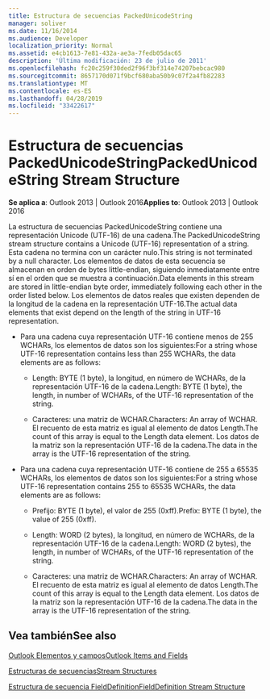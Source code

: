 ```yaml
---
title: Estructura de secuencias PackedUnicodeString
manager: soliver
ms.date: 11/16/2014
ms.audience: Developer
localization_priority: Normal
ms.assetid: e4cb1613-7e81-432a-ae3a-7fedb05dac65
description: 'Última modificación: 23 de julio de 2011'
ms.openlocfilehash: fc20c259f30ded2f96f3bf314e74207bebcac980
ms.sourcegitcommit: 8657170d071f9bcf680aba50b9c07f2a4fb82283
ms.translationtype: MT
ms.contentlocale: es-ES
ms.lasthandoff: 04/28/2019
ms.locfileid: "33422617"
---
```

# <a name="packedunicodestring-stream-structure"></a><span data-ttu-id="e2abe-103">Estructura de secuencias PackedUnicodeString</span><span class="sxs-lookup"><span data-stu-id="e2abe-103">PackedUnicodeString Stream Structure</span></span>

  
  
<span data-ttu-id="e2abe-104">**Se aplica a**: Outlook 2013 | Outlook 2016</span><span class="sxs-lookup"><span data-stu-id="e2abe-104">**Applies to**: Outlook 2013 | Outlook 2016</span></span> 
  
<span data-ttu-id="e2abe-105">La estructura de secuencias PackedUnicodeString contiene una representación Unicode (UTF-16) de una cadena.</span><span class="sxs-lookup"><span data-stu-id="e2abe-105">The PackedUnicodeString stream structure contains a Unicode (UTF-16) representation of a string.</span></span> <span data-ttu-id="e2abe-106">Esta cadena no termina con un carácter nulo.</span><span class="sxs-lookup"><span data-stu-id="e2abe-106">This string is not terminated by a null character.</span></span> <span data-ttu-id="e2abe-107">Los elementos de datos de esta secuencia se almacenan en orden de bytes little-endian, siguiendo inmediatamente entre sí en el orden que se muestra a continuación.</span><span class="sxs-lookup"><span data-stu-id="e2abe-107">Data elements in this stream are stored in little-endian byte order, immediately following each other in the order listed below.</span></span> <span data-ttu-id="e2abe-108">Los elementos de datos reales que existen dependen de la longitud de la cadena en la representación UTF-16.</span><span class="sxs-lookup"><span data-stu-id="e2abe-108">The actual data elements that exist depend on the length of the string in UTF-16 representation.</span></span>
  
- <span data-ttu-id="e2abe-109">Para una cadena cuya representación UTF-16 contiene menos de 255 WCHARs, los elementos de datos son los siguientes:</span><span class="sxs-lookup"><span data-stu-id="e2abe-109">For a string whose UTF-16 representation contains less than 255 WCHARs, the data elements are as follows:</span></span>
    
  - <span data-ttu-id="e2abe-110">Length: BYTE (1 byte), la longitud, en número de WCHARs, de la representación UTF-16 de la cadena.</span><span class="sxs-lookup"><span data-stu-id="e2abe-110">Length: BYTE (1 byte), the length, in number of WCHARs, of the UTF-16 representation of the string.</span></span>
    
  - <span data-ttu-id="e2abe-111">Caracteres: una matriz de WCHAR.</span><span class="sxs-lookup"><span data-stu-id="e2abe-111">Characters: An array of WCHAR.</span></span> <span data-ttu-id="e2abe-112">El recuento de esta matriz es igual al elemento de datos Length.</span><span class="sxs-lookup"><span data-stu-id="e2abe-112">The count of this array is equal to the Length data element.</span></span> <span data-ttu-id="e2abe-113">Los datos de la matriz son la representación UTF-16 de la cadena.</span><span class="sxs-lookup"><span data-stu-id="e2abe-113">The data in the array is the UTF-16 representation of the string.</span></span>
    
- <span data-ttu-id="e2abe-114">Para una cadena cuya representación UTF-16 contiene de 255 a 65535 WCHARs, los elementos de datos son los siguientes:</span><span class="sxs-lookup"><span data-stu-id="e2abe-114">For a string whose UTF-16 representation contains 255 to 65535 WCHARs, the data elements are as follows:</span></span>
    
  - <span data-ttu-id="e2abe-115">Prefijo: BYTE (1 byte), el valor de 255 (0xff).</span><span class="sxs-lookup"><span data-stu-id="e2abe-115">Prefix: BYTE (1 byte), the value of 255 (0xff).</span></span>
    
  - <span data-ttu-id="e2abe-116">Length: WORD (2 bytes), la longitud, en número de WCHARs, de la representación UTF-16 de la cadena.</span><span class="sxs-lookup"><span data-stu-id="e2abe-116">Length: WORD (2 bytes), the length, in number of WCHARs, of the UTF-16 representation of the string.</span></span>
    
  - <span data-ttu-id="e2abe-117">Caracteres: una matriz de WCHAR.</span><span class="sxs-lookup"><span data-stu-id="e2abe-117">Characters: An array of WCHAR.</span></span> <span data-ttu-id="e2abe-118">El recuento de esta matriz es igual al elemento de datos Length.</span><span class="sxs-lookup"><span data-stu-id="e2abe-118">The count of this array is equal to the Length data element.</span></span> <span data-ttu-id="e2abe-119">Los datos de la matriz son la representación UTF-16 de la cadena.</span><span class="sxs-lookup"><span data-stu-id="e2abe-119">The data in the array is the UTF-16 representation of the string.</span></span>
    
## <a name="see-also"></a><span data-ttu-id="e2abe-120">Vea también</span><span class="sxs-lookup"><span data-stu-id="e2abe-120">See also</span></span>



[<span data-ttu-id="e2abe-121">Outlook Elementos y campos</span><span class="sxs-lookup"><span data-stu-id="e2abe-121">Outlook Items and Fields</span></span>](outlook-items-and-fields.md)
  
[<span data-ttu-id="e2abe-122">Estructuras de secuencias</span><span class="sxs-lookup"><span data-stu-id="e2abe-122">Stream Structures</span></span>](stream-structures.md)
  
[<span data-ttu-id="e2abe-123">Estructura de secuencia FieldDefinition</span><span class="sxs-lookup"><span data-stu-id="e2abe-123">FieldDefinition Stream Structure</span></span>](fielddefinition-stream-structure.md)

